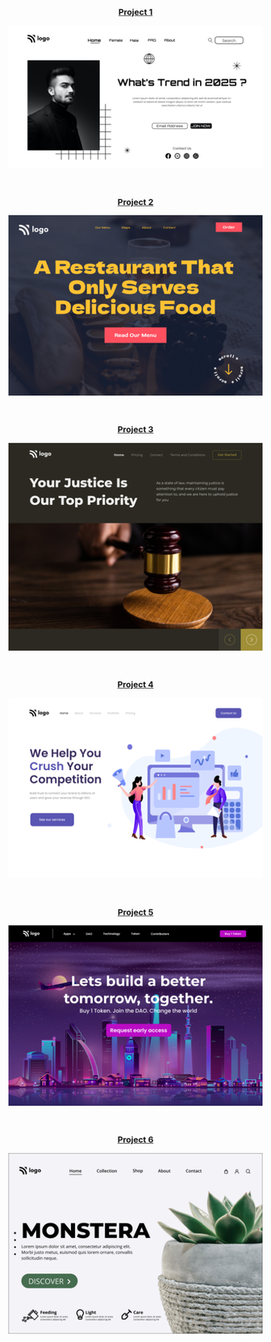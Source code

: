 <h3 align="center">

[Project 1](./Project%2001/)
</h3>

![Project 1](./Project%2001/1.png)

<br>

<h3 align="center">

[Project 2](./Project%2002/)
</h3>

![Project 2](./Project%2002/2.png)

<br>

<h3 align="center">

[Project 3](./Project%2003/)
</h3>

![Project 3](./Project%2003/3.png)

<br>

<h3 align="center">

[Project 4](./Project%2004/)
</h3>

![Project 4](./Project%2004/4.png)

<br>

<h3 align="center">

[Project 5](./Project%2005/)
</h3>

![Project 5](./Project%2005/5.png)

<br>

<h3 align="center">

[Project 6](./Project%2006/)
</h3>

![Project 6](./Project%2006/6.png)

<br>